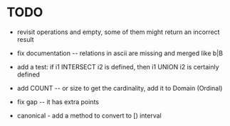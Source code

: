 # TODO

- revisit operations and empty, some of them might return an incorrect result
- fix documentation -- relations in ascii are missing and merged like b|B
- add a test: if i1 INTERSECT i2 is defined, then i1 UNION i2 is certainly defined

- add COUNT -- or size to get the cardinality, add it to Domain (Ordinal)
- fix gap -- it has extra points
- canonical - add a method to convert to [) interval
